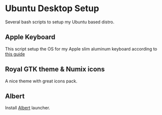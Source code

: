 # Ubuntu Desktop Setup

Several bash scripts to setup my Ubuntu based distro.

## Apple Keyboard

This script setup the OS for my Apple slim aluminum keyboard according to [this guide](https://help.ubuntu.com/community/AppleKeyboard)

## Royal GTK theme & Numix icons

A nice theme with great icons pack.

## Albert

Install [Albert](https://github.com/ManuelSchneid3r/albert) launcher.
